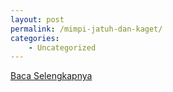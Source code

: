 ```yaml
---
layout: post
permalink: /mimpi-jatuh-dan-kaget/
categories:
    - Uncategorized
---
```


[Baca Selengkapnya](/06)